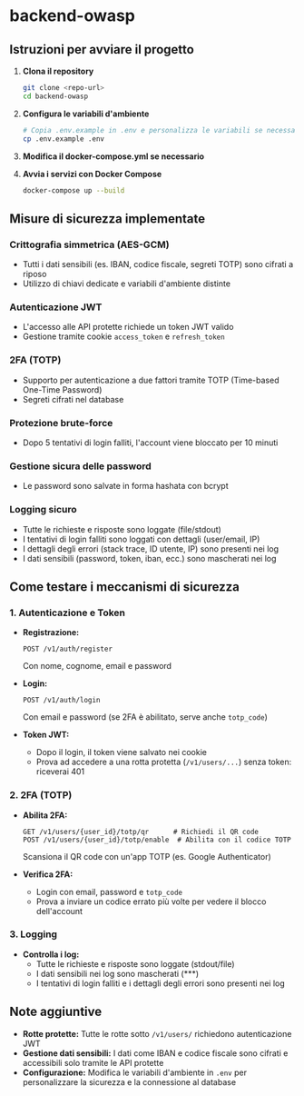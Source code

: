 # backend-owasp

## Istruzioni per avviare il progetto

1. **Clona il repository**
    ```sh
    git clone <repo-url>
    cd backend-owasp
    ```

2. **Configura le variabili d'ambiente**
    ```sh
    # Copia .env.example in .env e personalizza le variabili se necessario
    cp .env.example .env
    ```

3. **Modifica il docker-compose.yml se necessario**

4. **Avvia i servizi con Docker Compose**
    ```sh
    docker-compose up --build
    ```

## Misure di sicurezza implementate

### Crittografia simmetrica (AES-GCM)
- Tutti i dati sensibili (es. IBAN, codice fiscale, segreti TOTP) sono cifrati a riposo
- Utilizzo di chiavi dedicate e variabili d'ambiente distinte

### Autenticazione JWT
- L'accesso alle API protette richiede un token JWT valido
- Gestione tramite cookie `access_token` e `refresh_token`

### 2FA (TOTP)
- Supporto per autenticazione a due fattori tramite TOTP (Time-based One-Time Password)
- Segreti cifrati nel database

### Protezione brute-force
- Dopo 5 tentativi di login falliti, l'account viene bloccato per 10 minuti

### Gestione sicura delle password
- Le password sono salvate in forma hashata con bcrypt

### Logging sicuro
- Tutte le richieste e risposte sono loggate (file/stdout)
- I tentativi di login falliti sono loggati con dettagli (user/email, IP)
- I dettagli degli errori (stack trace, ID utente, IP) sono presenti nei log
- I dati sensibili (password, token, iban, ecc.) sono mascherati nei log

## Come testare i meccanismi di sicurezza

### 1. Autenticazione e Token
- **Registrazione:**
  ```
  POST /v1/auth/register
  ```
  Con nome, cognome, email e password
  
- **Login:**
  ```
  POST /v1/auth/login
  ```
  Con email e password (se 2FA è abilitato, serve anche `totp_code`)
  
- **Token JWT:**
  - Dopo il login, il token viene salvato nei cookie
  - Prova ad accedere a una rotta protetta (`/v1/users/...`) senza token: riceverai 401

### 2. 2FA (TOTP)
- **Abilita 2FA:**
  ```
  GET /v1/users/{user_id}/totp/qr      # Richiedi il QR code
  POST /v1/users/{user_id}/totp/enable  # Abilita con il codice TOTP
  ```
  Scansiona il QR code con un'app TOTP (es. Google Authenticator)
  
- **Verifica 2FA:**
  - Login con email, password e `totp_code`
  - Prova a inviare un codice errato più volte per vedere il blocco dell'account

### 3. Logging
- **Controlla i log:**
  - Tutte le richieste e risposte sono loggate (stdout/file)
  - I dati sensibili nei log sono mascherati (\***)
  - I tentativi di login falliti e i dettagli degli errori sono presenti nei log

## Note aggiuntive
- **Rotte protette:** Tutte le rotte sotto `/v1/users/` richiedono autenticazione JWT
- **Gestione dati sensibili:** I dati come IBAN e codice fiscale sono cifrati e accessibili solo tramite le API protette
- **Configurazione:** Modifica le variabili d'ambiente in `.env` per personalizzare la sicurezza e la connessione al database
